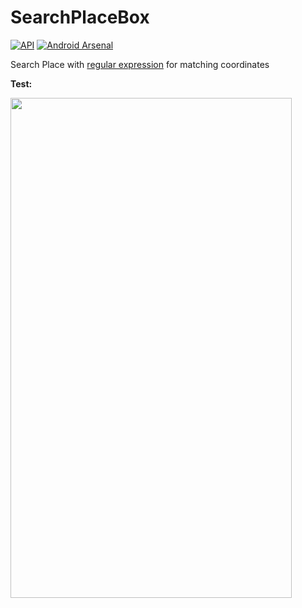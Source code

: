 # SearchPlaceBox

[![API](https://img.shields.io/badge/API-21%2B-brightgreen.svg?style=flat)](https://android-arsenal.com/api?level=21) [![Android Arsenal](https://img.shields.io/badge/Android%20Arsenal-SearchPlaceBox-brightgreen.svg?style=flat)](https://android-arsenal.com/details/1/7319)

Search Place with <a href="https://stackoverflow.com/a/18690202">regular expression</a> for matching coordinates

<b>Test:</b>

<img src="https://github.com/iFr0z/SearchPlaceBox/blob/master/test_search_place_box.gif" width="450" height="800" />
